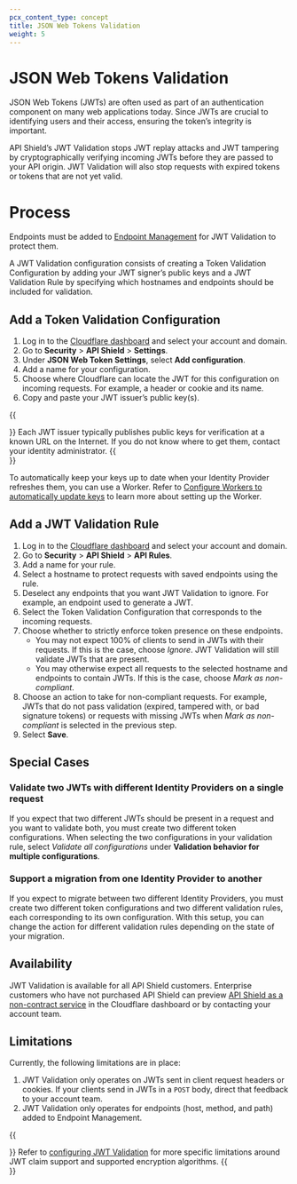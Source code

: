 ```yaml
---
pcx_content_type: concept
title: JSON Web Tokens Validation
weight: 5
---
```


# JSON Web Tokens Validation

JSON Web Tokens (JWTs) are often used as part of an authentication component on many web applications today. Since JWTs are crucial to identifying users and their access, ensuring the token’s integrity is important.

API Shield’s JWT Validation stops JWT replay attacks and JWT tampering by cryptographically verifying incoming JWTs before they are passed to your API origin. JWT Validation will also stop requests with expired tokens or tokens that are not yet valid.

# Process

Endpoints must be added to [Endpoint Management](/api-shield/management-and-monitoring/) for JWT Validation to protect them.

A JWT Validation configuration consists of creating a Token Validation Configuration by adding your JWT signer’s public keys and a JWT Validation Rule by specifying which hostnames and endpoints should be included for validation.

## Add a Token Validation Configuration

1. Log in to the [Cloudflare dashboard](https://dash.cloudflare.com/login) and select your account and domain.
2. Go to **Security** > **API Shield** > **Settings**.
3. Under **JSON Web Token Settings**, select **Add configuration**.
4. Add a name for your configuration.
5. Choose where Cloudflare can locate the JWT for this configuration on incoming requests. For example, a header or cookie and its name.
6. Copy and paste your JWT issuer’s public key(s).

{{<Aside type="note">}}
Each JWT issuer typically publishes public keys for verification at a known URL on the Internet. If you do not know where to get them, contact your identity administrator.
{{</Aside>}}

To automatically keep your keys up to date when your Identity Provider refreshes them, you can use a Worker. Refer to [Configure Workers to automatically update keys](/api-shield/security/jwt-validation/jwt-worker/) to learn more about setting up the Worker.

## Add a JWT Validation Rule
1. Log in to the [Cloudflare dashboard](https://dash.cloudflare.com/login) and select your account and domain.
2. Go to **Security** > **API Shield** > **API Rules**.
3. Add a name for your rule.
4. Select a hostname to protect requests with saved endpoints using the rule.
5. Deselect any endpoints that you want JWT Validation to ignore. For example, an endpoint used to generate a JWT.
6. Select the Token Validation Configuration that corresponds to the incoming requests.
7. Choose whether to strictly enforce token presence on these endpoints. 
    - You may not expect 100% of clients to send in JWTs with their requests. If this is the case, choose _Ignore_. JWT Validation will still validate JWTs that are present.
    - You may otherwise expect all requests to the selected hostname and endpoints to contain JWTs. If this is the case, choose _Mark as non-compliant_.
8. Choose an action to take for non-compliant requests. For example, JWTs that do not pass validation (expired, tampered with, or bad signature tokens) or requests with missing JWTs when _Mark as non-compliant_ is selected in the previous step.
9. Select **Save**.

## Special Cases

### Validate two JWTs with different Identity Providers on a single request

If you expect that two different JWTs should be present in a request and you want to validate both, you must create two different token configurations. When selecting the two configurations in your validation rule, select _Validate all configurations_ under **Validation behavior for multiple configurations**.

### Support a migration from one Identity Provider to another

If you expect to migrate between two different Identity Providers, you must create two different token configurations and two different validation rules, each corresponding to its own configuration. With this setup, you can change the action for different validation rules depending on the state of your migration.

## Availability

JWT Validation is available for all API Shield customers. Enterprise customers who have not purchased API Shield can preview [API Shield as a non-contract service](https://dash.cloudflare.com/?to=/:account/:zone/security/api-shield) in the Cloudflare dashboard or by contacting your account team. 

## Limitations

Currently, the following limitations are in place: 

1. JWT Validation only operates on JWTs sent in client request headers or cookies. If your clients send in JWTs in a `POST` body, direct that feedback to your account team.
1. JWT Validation only operates for endpoints (host, method, and path) added to Endpoint Management.

{{<Aside type="note">}}
Refer to [configuring JWT Validation](/api-shield/security/jwt-validation/configure/) for more specific limitations around JWT claim support and supported encryption algorithms.
{{</Aside>}}